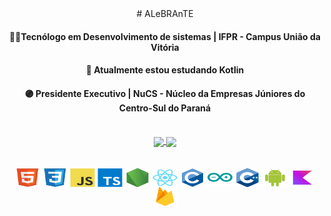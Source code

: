 
<div align="center">
# ALeBRAnTE

#### 👩‍🎓Tecnólogo em Desenvolvimento de sistemas | IFPR - Campus União da Vitória
#### 🌱 Atualmente estou estudando Kotlin
#### 🟣 Presidente Executivo | NuCS - Núcleo da Empresas Júniores do Centro-Sul do Paraná
</div>
<br>
<div align="center">
  <a href="https://github.com/ALeBRAnTE">
    
  <a href="https://github.com/ALeBRAnTE">
  <img height="180em"   align="center" src="https://github-readme-stats.vercel.app/api?username=ALeBRAnTE&show_icons=true&theme=dark"/>
</a>
<a href="https://github.com/ALeBRAnTE">
  <img height="180em"  align="center" src="https://github-readme-stats.vercel.app/api/top-langs/?username=ALeBRAnTE&layout=compact&langs_count=7&theme=dark" />
</a>
</div>
 <br>
<div  align="center"> 
  <div style="display: inline_block"><br>
  <img align="center" alt="HTML" height="30" width="40" src="https://raw.githubusercontent.com/devicons/devicon/master/icons/html5/html5-original.svg">
  <img align="center" alt="CSS" height="30" width="40" src="https://raw.githubusercontent.com/devicons/devicon/master/icons/css3/css3-original.svg">
  <img align="center" alt="js" height="30" width="40" src="https://raw.githubusercontent.com/devicons/devicon/master/icons/javascript/javascript-original.svg">
  <img align="center" alt="ts" height="30" width="40" src="https://raw.githubusercontent.com/devicons/devicon/master/icons/typescript/typescript-original.svg">
  <img align="center" alt="ts" height="30" width="40" src="https://raw.githubusercontent.com/devicons/devicon/master/icons/nodejs/nodejs-original.svg">
  <img align="center" alt="reactjs" height="30" width="40" src="https://raw.githubusercontent.com/devicons/devicon/master/icons/react/react-original.svg"> 
  <img align="center" alt="C" height="30" width="40" src="https://raw.githubusercontent.com/devicons/devicon/master/icons/c/c-original.svg">
  <img align="center" alt="Csharp" height="30" width="40" src="https://raw.githubusercontent.com/devicons/devicon/master/icons/arduino/arduino-original.svg">
  <img align="center" alt="Csharp" height="30" width="40" src="https://raw.githubusercontent.com/devicons/devicon/master/icons/cplusplus/cplusplus-original.svg"> 
  <img align="center" alt="Csharp" height="30" width="40" src="https://raw.githubusercontent.com/devicons/devicon/master/icons/android/android-original.svg">
  <img align="center" alt="Csharp" height="30" width="40" src="https://raw.githubusercontent.com/devicons/devicon/master/icons/kotlin/kotlin-original.svg"> 
  <img align="center" alt="Csharp" height="30" width="40" src="https://raw.githubusercontent.com/devicons/devicon/master/icons/firebase/firebase-original.svg">
</div>
</div>

